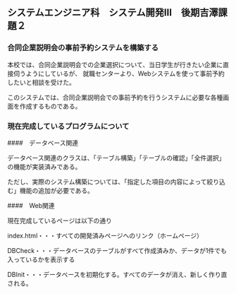 ## システムエンジニア科　システム開発Ⅲ　後期吉澤課題２

### 合同企業説明会の事前予約システムを構築する

本校では、合同企業説明会での企業選択について、当日学生が行きたい企業に直接伺うようにしているが、
就職センターより、Webシステムを使って事前予約したいと相談を受けた。

このシステムでは、合同企業説明会での事前予約を行うシステムに必要な各種画面を作成するものである。

### 現在完成しているプログラムについて

####　データベース関連

データベース関連のクラスは、「テーブル構築」「テーブルの確認」「全件選択」の機能が実装済みである。

ただし、実際のシステム構築については、「指定した項目の内容によって絞り込む」機能の追加が必要である。

####　Web関連

現在完成しているページは以下の通り

index.html・・・すべての開発済みページへのリンク（ホームページ）

DBCheck・・・データベースのテーブルがすべて作成済みか、データが1件でも入っているかを表示する

DBInit・・・データベースを初期化する。すべてのデータが消え、新しく作り直される。

